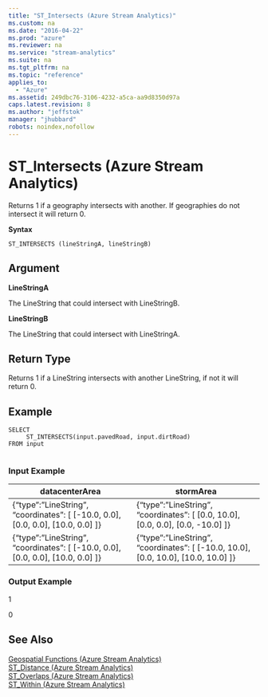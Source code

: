 ```yaml
---
title: "ST_Intersects (Azure Stream Analytics)"
ms.custom: na
ms.date: "2016-04-22"
ms.prod: "azure"
ms.reviewer: na
ms.service: "stream-analytics"
ms.suite: na
ms.tgt_pltfrm: na
ms.topic: "reference"
applies_to: 
  - "Azure"
ms.assetid: 249dbc76-3106-4232-a5ca-aa9d8350d97a
caps.latest.revision: 8
ms.author: "jeffstok"
manager: "jhubbard"
robots: noindex,nofollow
---
```

# ST_Intersects (Azure Stream Analytics)
  Returns 1 if a geography intersects with another. If geographies do not intersect it will return 0.  
  
 **Syntax**  
  
```  
ST_INTERSECTS (lineStringA, lineStringB)  
```  
  
## Argument  
 **LineStringA**  
  
 The LineString that could intersect with LineStringB.  
  
 **LineStringB**  
  
 The LineString that could intersect with LineStringA.  
  
## Return Type  
 Returns 1 if a LineString intersects with another LineString, if not it will return 0.  
  
## Example  
  
```  
SELECT  
     ST_INTERSECTS(input.pavedRoad, input.dirtRoad)  
FROM input  
  
```  
  
### Input Example  
  
|datacenterArea|stormArea|  
|--------------------|---------------|  
|{“type”:”LineString”, “coordinates”: [ [-10.0, 0.0], [0.0, 0.0], [10.0, 0.0] ]}|{“type”:”LineString”, “coordinates”: [ [0.0, 10.0], [0.0, 0.0], [0.0, -10.0] ]}|  
|{“type”:”LineString”, “coordinates”: [ [-10.0, 0.0], [0.0, 0.0], [10.0, 0.0] ]}|{“type”:”LineString”, “coordinates”: [ [-10.0, 10.0], [0.0, 10.0], [10.0, 10.0] ]}|  
  
### Output Example  
 1  
  
 0  
  
## See Also  
 [Geospatial Functions &#40;Azure Stream Analytics&#41;](../streamAnalyticsQueryLanguage/geospatial-functions--azure-stream-analytics-.md)   
 [ST_Distance &#40;Azure Stream Analytics&#41;](../streamAnalyticsQueryLanguage/st_distance--azure-stream-analytics-.md)   
 [ST_Overlaps &#40;Azure Stream Analytics&#41;](../streamAnalyticsQueryLanguage/st_overlaps--azure-stream-analytics-.md)   
 [ST_Within &#40;Azure Stream Analytics&#41;](../streamAnalyticsQueryLanguage/st_within--azure-stream-analytics-.md)  
  
  